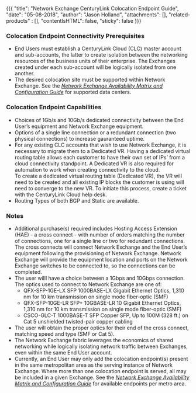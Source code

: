 {{{
  "title": "Network Exchange CenturyLink Colocation Endpoint Guide",
  "date": "05-08-2018",
  "author": "Jason Holland",
  "attachments": [],
  "related-products" : [],
  "contentIsHTML": false,
  "sticky": false
}}}

### Colocation Endpoint Connectivity Prerequisites

* End Users must establish a CenturyLink Cloud (CLC) master account and sub-accounts, the latter to create isolation between the networking resources of the business units of their enterprise. The Exchanges created under each sub-account will be logically isolated from one another.
* The desired colocation site must be supported within Network Exchange. See the *[Network Exchange Availability Matrix and Configuration Guide](network-exchange-connectivity-matrix-configuration-guide.md)* for supported data centers.

### Colocation Endpoint Capabilities

* Choices of 1Gb/s and 10Gb/s dedicated connectivity between the End User’s equipment and Network Exchange equipment.
* Options of a single line connection or a redundant connection (two physical connections) to increase gauranteed uptime.
* For any existing CLC accounts that wish to use Network Exchange, it is necessary to migrate them to a Dedicated VR.  Having a dedicated virtual routing table allows each customer to have their own set of IPs’ from a cloud connectivity standpoint.  A Dedicated VR is also required for automation to work when creating connectivity to the cloud.  
To create a dedicated virtual routing table (Dedicated VR), the VR will need to be created and all existing IP blocks the customer is using will need to converge to the new VR.  To initiate this process, create a ticket with the CenturyLink Cloud help desk.  
* Routing Types of both BGP and Static are available.

### Notes

* Additional purchase(s) required includes Hosting Access Extension (HAE) - a cross connect - with number of orders matching the number of connections, one for a single line or two for redundant connections. The cross connects will connect Network Exchange and the End User’s equipment following the provisioning of Network Exchange. Network Exchange will provide the equipment location and ports on the Network Exchange switches to be connected to, so the connections can be completed. 
* The user willl have a choice between a 1Gbps and 10Gbps connection. The optics used to connect to Network Exchange are one of:
  * QFX-SFP-1GE-LX SFP 1000BASE-LX Gigabit Ethernet Optics, 1,310 nm for 10 km transmission on single mode fiber-optic (SMF)
  * QFX-SFP-10GE-LR SFP+ 10GBASE-LR 10 Gigabit Ethernet Optics, 1,310 nm for 10 km transmission on single mode fiber-optic (SMF)
  * CSCO-GLC-T 1000BASE-T SFP Copper SFP, Up to 100M (328 ft.) on Cat 5 unshielded twisted-pair copper cabling
* The user will obtain the proper optics for their end of the cross connect, matching speed and type (SMF or Cat 5). 
* The Network Exchange fabric leverages the economics of shared networking while logically isolating network traffic between Exchanges, even within the same End User account.
* Currently, an End User may only add the colocation endpoint(s) present in the same metropolitan area as the serving instance of Network Exchange. Where more than one colocation endpoint is served, all may be included in a given Exchange. See the *[Network Exchange Availability Matrix and Configuration Guide](network-exchange-connectivity-matrix-configuration-guide.md)* for available endpoints per metro area. 
